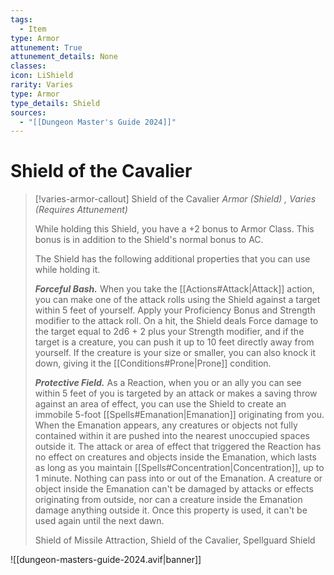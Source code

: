 ```yaml
---
tags:
  - Item
type: Armor
attunement: True
attunement_details: None
classes:
icon: LiShield
rarity: Varies
type: Armor
type_details: Shield
sources: 
  - "[[Dungeon Master's Guide 2024]]"
---
```

# Shield of the Cavalier
>[!varies-armor-callout] Shield of the Cavalier
>_Armor (Shield) , Varies (Requires Attunement)_
>
>While holding this Shield, you have a +2 bonus to Armor Class. This bonus is in addition to the Shield's normal bonus to AC.
>
>The Shield has the following additional properties that you can use while holding it.
>
>**_Forceful Bash._** When you take the [[Actions#Attack\|Attack]] action, you can make one of the attack rolls using the Shield against a target within 5 feet of yourself. Apply your Proficiency Bonus and Strength modifier to the attack roll. On a hit, the Shield deals Force damage to the target equal to 2d6 + 2 plus your Strength modifier, and if the target is a creature, you can push it up to 10 feet directly away from yourself. If the creature is your size or smaller, you can also knock it down, giving it the [[Conditions#Prone\|Prone]] condition.
>
>**_Protective Field._** As a Reaction, when you or an ally you can see within 5 feet of you is targeted by an attack or makes a saving throw against an area of effect, you can use the Shield to create an immobile 5-foot [[Spells#Emanation\|Emanation]] originating from you. When the Emanation appears, any creatures or objects not fully contained within it are pushed into the nearest unoccupied spaces outside it. The attack or area of effect that triggered the Reaction has no effect on creatures and objects inside the Emanation, which lasts as long as you maintain [[Spells#Concentration\|Concentration]], up to 1 minute. Nothing can pass into or out of the Emanation. A creature or object inside the Emanation can't be damaged by attacks or effects originating from outside, nor can a creature inside the Emanation damage anything outside it. Once this property is used, it can't be used again until the next dawn.
>
>
>Shield of Missile Attraction, Shield of the Cavalier, Spellguard Shield
>


![[dungeon-masters-guide-2024.avif|banner]]